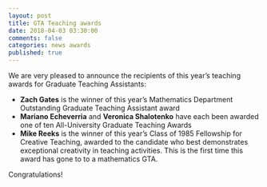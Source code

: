 ```yaml
---
layout: post
title: GTA Teaching awards
date: 2018-04-03 03:30:00
comments: false
categories: news awards
published: true
---
```


We are very pleased to announce the recipients of this year’s teaching awards for Graduate Teaching Assistants: 

- **Zach Gates** is the winner of this year’s Mathematics Department Outstanding Graduate Teaching Assistant award
- **Mariano Echeverria** and **Veronica Shalotenko** have each been awarded one of ten All-University Graduate Teaching Awards
- **Mike Reeks** is the winner of this year’s Class of 1985 Fellowship for Creative Teaching, awarded to the candidate who best demonstrates exceptional creativity in teaching activities. This is the first time this award has gone to to a mathematics GTA.

Congratulations!
